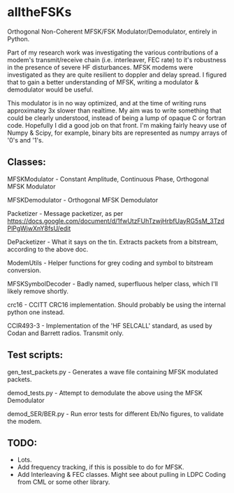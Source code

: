 alltheFSKs
==========

Orthogonal Non-Coherent MFSK/FSK Modulator/Demodulator, entirely in Python.

Part of my research work was investigating the various contributions of a modem's transmit/receive chain (i.e. interleaver, FEC rate) to it's robustness in the presence of severe HF disturbances. MFSK modems were investigated as they are quite resilient to doppler and delay spread. I figured that to gain a better understanding of MFSK, writing a modulator & demodulator would be useful.

This modulator is in no way optimized, and at the time of writing runs approximatey 3x slower than realtime. My aim was to write something that could be clearly understood, instead of being a lump of opaque C or fortran code. Hopefully I did a good job on that front. I'm making fairly heavy use of Numpy & Scipy, for example, binary bits are represented as numpy arrays of '0's and '1's.

Classes:
--------
MFSKModulator - Constant Amplitude, Continuous Phase, Orthogonal MFSK Modulator

MFSKDemodulator - Orthogonal MFSK Demodulator

Packetizer - Message packetizer, as per https://docs.google.com/document/d/1fwUtzFUhTzwjHrbfUayRG5sM_3TzdPlPgWjwXnY8fsU/edit

DePacketizer - What it says on the tin. Extracts packets from a bitstream, according to the above doc.

ModemUtils - Helper functions for grey coding and symbol to bitstream conversion.

MFSKSymbolDecoder - Badly named, superfluous helper class, which I'll likely remove shortly.

crc16   - CCITT CRC16 implementation. Should probably be using the internal python one instead.


CCIR493-3 - Implementation of the 'HF SELCALL' standard, as used by Codan and Barrett radios. Transmit only.

Test scripts:
-------------
gen_test_packets.py - Generates a wave file containing MFSK modulated packets.

demod_tests.py - Attempt to demodulate the above using the MFSK Demodulator

demod_SER/BER.py - Run error tests for different Eb/No figures, to validate the modem.


TODO:
-----
- Lots.
- Add frequency tracking, if this is possible to do for MFSK. 
- Add Interleaving & FEC classes. Might see about pulling in LDPC Coding from CML or some other library.
